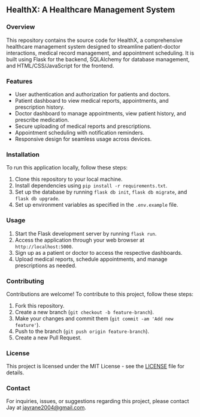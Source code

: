 ## HealthX: A Healthcare Management System

### Overview
This repository contains the source code for HealthX, a comprehensive healthcare management system designed to streamline patient-doctor interactions, medical record management, and appointment scheduling. It is built using Flask for the backend, SQLAlchemy for database management, and HTML/CSS/JavaScript for the frontend.

### Features
- User authentication and authorization for patients and doctors.
- Patient dashboard to view medical reports, appointments, and prescription history.
- Doctor dashboard to manage appointments, view patient history, and prescribe medication.
- Secure uploading of medical reports and prescriptions.
- Appointment scheduling with notification reminders.
- Responsive design for seamless usage across devices.

### Installation
To run this application locally, follow these steps:
1. Clone this repository to your local machine.
2. Install dependencies using `pip install -r requirements.txt`.
3. Set up the database by running `flask db init`, `flask db migrate`, and `flask db upgrade`.
4. Set up environment variables as specified in the `.env.example` file.

### Usage
1. Start the Flask development server by running `flask run`.
2. Access the application through your web browser at `http://localhost:5000`.
3. Sign up as a patient or doctor to access the respective dashboards.
4. Upload medical reports, schedule appointments, and manage prescriptions as needed.

### Contributing
Contributions are welcome! To contribute to this project, follow these steps:
1. Fork this repository.
2. Create a new branch (`git checkout -b feature-branch`).
3. Make your changes and commit them (`git commit -am 'Add new feature'`).
4. Push to the branch (`git push origin feature-branch`).
5. Create a new Pull Request.

### License
This project is licensed under the MIT License - see the [LICENSE](LICENSE) file for details.

### Contact
For inquiries, issues, or suggestions regarding this project, please contact Jay at jayrane2004@gmail.com.
